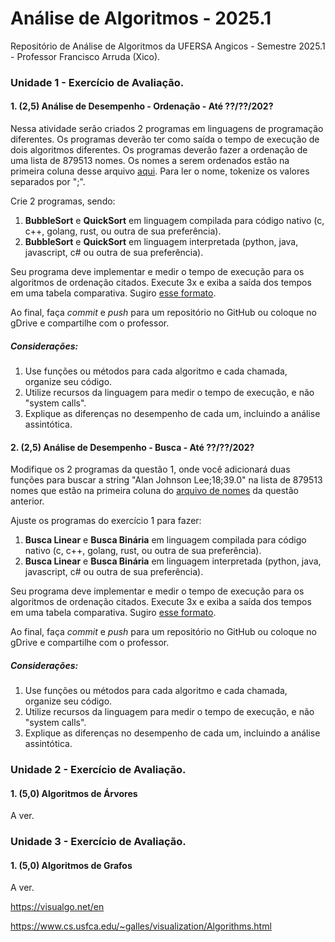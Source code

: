 # Análise de Algoritmos - 2025.1

Repositório de Análise de Algoritmos da UFERSA Angicos - Semestre 2025.1 - Professor Francisco Arruda (Xico).

### Unidade 1 - Exercício de Avaliação.

#### 1. (2,5) Análise de Desempenho - Ordenação - Até ??/??/202?

Nessa atividade serão criados 2 programas em linguagens de programação diferentes. Os programas deverão ter como saída o tempo de execução de dois algoritmos diferentes. Os programas deverão fazer a ordenação de uma lista de 879513 nomes. Os nomes a serem ordenados estão na primeira coluna desse arquivo [aqui](nomes_aa.csv). Para ler o nome, tokenize os valores separados por ";".

Crie 2 programas, sendo:
1. **BubbleSort** e **QuickSort** em linguagem compilada para código nativo (c, c++, golang, rust, ou outra de sua preferência).
2. **BubbleSort** e **QuickSort** em linguagem interpretada (python, java, javascript, c# ou outra de sua preferência).

Seu programa deve implementar e medir o tempo de execução para os algoritmos de ordenação citados. Execute 3x e exiba a saída dos tempos em uma tabela comparativa. Sugiro [esse formato](padraoRespostaAA.png).

Ao final, faça _commit_ e _push_ para um repositório no GitHub ou coloque no gDrive e compartilhe com o professor.

##### Considerações:
1. Use funções ou métodos para cada algoritmo e cada chamada, organize seu código.
2. Utilize recursos da linguagem para medir o tempo de execução, e não "system calls".
3. Explique as diferenças no desempenho de cada um, incluindo a análise assintótica.

#### 2. (2,5) Análise de Desempenho - Busca - Até ??/??/202?
Modifique os 2 programas da questão 1, onde você adicionará duas funções para buscar a string "Alan Johnson Lee;18;39.0" na lista de 879513 nomes que estão na primeira coluna do [arquivo de nomes](nomes_aa.csv) da questão anterior.

Ajuste os programas do exercício 1 para fazer:
1. **Busca Linear** e **Busca Binária** em linguagem compilada para código nativo (c, c++, golang, rust, ou outra de sua preferência).
2. **Busca Linear** e **Busca Binária** em linguagem interpretada (python, java, javascript, c# ou outra de sua preferência).

Seu programa deve implementar e medir o tempo de execução para os algoritmos de ordenação citados. Execute 3x e exiba a saída dos tempos em uma tabela comparativa. Sugiro [esse formato](padraoRespostaAA.png).

Ao final, faça _commit_ e _push_ para um repositório no GitHub ou coloque no gDrive e compartilhe com o professor.

##### Considerações:
1. Use funções ou métodos para cada algoritmo e cada chamada, organize seu código.
2. Utilize recursos da linguagem para medir o tempo de execução, e não "system calls".
3. Explique as diferenças no desempenho de cada um, incluindo a análise assintótica.

### Unidade 2 - Exercício de Avaliação.

#### 1. (5,0) Algoritmos de Árvores

A ver.

### Unidade 3 - Exercício de Avaliação.

#### 1. (5,0) Algoritmos de Grafos

A ver.




https://visualgo.net/en

https://www.cs.usfca.edu/~galles/visualization/Algorithms.html
